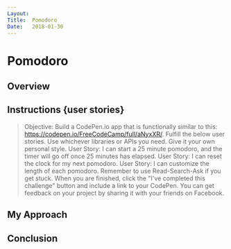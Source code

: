 ```yaml
---
Layout:
Title:  Pomodoro
Date:   2018-01-30
---
```


# Pomodoro

## Overview
## Instructions {user stories}

> Objective: Build a CodePen.io app that is functionally similar to this: https://codepen.io/FreeCodeCamp/full/aNyxXR/.
> Fulfill the below user stories. Use whichever libraries or APIs you need. Give it your own personal style.
> User Story: I can start a 25 minute pomodoro, and the timer will go off once 25 minutes has elapsed.
> User Story: I can reset the clock for my next pomodoro.
> User Story: I can customize the length of each pomodoro.
> Remember to use Read-Search-Ask if you get stuck.
> When you are finished, click the "I've completed this challenge" button and include a link to your CodePen. 
> You can get feedback on your project by sharing it with your friends on Facebook.


## My Approach
## Conclusion